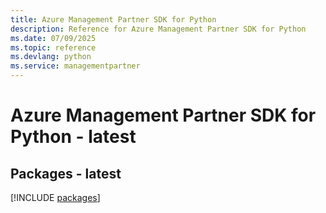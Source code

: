 ```yaml
---
title: Azure Management Partner SDK for Python
description: Reference for Azure Management Partner SDK for Python
ms.date: 07/09/2025
ms.topic: reference
ms.devlang: python
ms.service: managementpartner
---
```

# Azure Management Partner SDK for Python - latest
## Packages - latest
[!INCLUDE [packages](management-partner-index.md)]